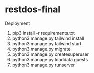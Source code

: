 # restdos-final

Deployment
1. pip3 install -r requirements.txt
1. python3 manage.py tailwind install
1. python3 manage.py tailwind start
1. python3 manage.py migrate
1. python3 manage.py createsuperuser
1. python3 manage.py loaddata guests
1. python3 manage.py runserver